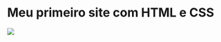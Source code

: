 # Meu primeiro site com HTML e CSS

<div>
  <img src="https://user-images.githubusercontent.com/106362415/178091078-019473aa-f441-49e0-8d86-6b0c52bf4645.PNG"/> 
</div>
